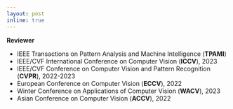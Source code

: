```yaml
---
layout: post
inline: true
---
```


**Reviewer**
- IEEE Transactions on Pattern Analysis and Machine Intelligence (**TPAMI**)
- IEEE/CVF International Conference on Computer Vision (**ICCV**), 2023
- IEEE/CVF Conference on Computer Vision and Pattern Recognition (**CVPR**), 2022-2023
- European Conference on Computer Vision (**ECCV**), 2022
- Winter Conference on Applications of Computer Vision (**WACV**), 2023
- Asian Conference on Computer Vision (**ACCV**), 2022